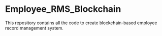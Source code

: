 # Employee_RMS_Blockchain
This repository contains all the code to create blockchain-based employee record management system. 
